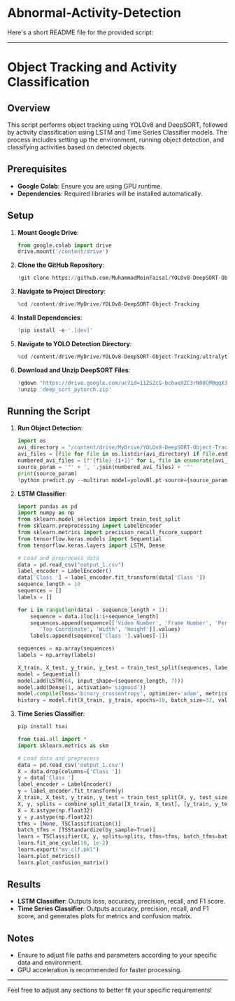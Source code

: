 # Abnormal-Activity-Detection
Here's a short README file for the provided script:

---

# Object Tracking and Activity Classification

## Overview

This script performs object tracking using YOLOv8 and DeepSORT, followed by activity classification using LSTM and Time Series Classifier models. The process includes setting up the environment, running object detection, and classifying activities based on detected objects.

## Prerequisites

- **Google Colab**: Ensure you are using GPU runtime.
- **Dependencies**: Required libraries will be installed automatically.

## Setup

1. **Mount Google Drive**:
   ```python
   from google.colab import drive
   drive.mount('/content/drive')
   ```

2. **Clone the GitHub Repository**:
   ```python
   !git clone https://github.com/MuhammadMoinFaisal/YOLOv8-DeepSORT-Object-Tracking.git
   ```

3. **Navigate to Project Directory**:
   ```python
   %cd /content/drive/MyDrive/YOLOv8-DeepSORT-Object-Tracking
   ```

4. **Install Dependencies**:
   ```python
   !pip install -e '.[dev]'
   ```

5. **Navigate to YOLO Detection Directory**:
   ```python
   %cd /content/drive/MyDrive/YOLOv8-DeepSORT-Object-Tracking/ultralytics/yolo/v8/detect
   ```

6. **Download and Unzip DeepSORT Files**:
   ```python
   !gdown "https://drive.google.com/uc?id=11ZSZcG-bcbueXZC3rN08CM0qqX3eiHxf&confirm=t"
   !unzip 'deep_sort_pytorch.zip'
   ```

## Running the Script

1. **Run Object Detection**:
   ```python
   import os
   avi_directory = "/content/drive/MyDrive/YOLOv8-DeepSORT-Object-Tracking/ultralytics/yolo/v8/detect/"
   avi_files = [file for file in os.listdir(avi_directory) if file.endswith(".avi") or file.endswith(".mp4")]
   numbered_avi_files = [f"{file}_{i+1}" for i, file in enumerate(avi_files)]
   source_param = '"' + ', '.join(numbered_avi_files) + '"'
   print(source_param)
   !python predict.py --multirun model=yolov8l.pt source={source_param}
   ```

2. **LSTM Classifier**:
   ```python
   import pandas as pd
   import numpy as np
   from sklearn.model_selection import train_test_split
   from sklearn.preprocessing import LabelEncoder
   from sklearn.metrics import precision_recall_fscore_support
   from tensorflow.keras.models import Sequential
   from tensorflow.keras.layers import LSTM, Dense

   # Load and preprocess data
   data = pd.read_csv("output_1.csv")
   label_encoder = LabelEncoder()
   data['Class '] = label_encoder.fit_transform(data['Class '])
   sequence_length = 10
   sequences = []
   labels = []

   for i in range(len(data) - sequence_length + 1):
       sequence = data.iloc[i:i+sequence_length]
       sequences.append(sequence[['Video Number', 'Frame Number', 'Person Number', 'Left Coordinate',
          'Top Coordinate', 'Width', 'Height']].values)
       labels.append(sequence['Class '].values[-1])

   sequences = np.array(sequences)
   labels = np.array(labels)

   X_train, X_test, y_train, y_test = train_test_split(sequences, labels, test_size=0.4, random_state=42)
   model = Sequential()
   model.add(LSTM(64, input_shape=(sequence_length, 7)))
   model.add(Dense(1, activation='sigmoid'))
   model.compile(loss='binary_crossentropy', optimizer='adam', metrics=['accuracy'])
   history = model.fit(X_train, y_train, epochs=10, batch_size=32, validation_data=(X_test, y_test))
   ```

3. **Time Series Classifier**:
   ```python
   pip install tsai

   from tsai.all import *
   import sklearn.metrics as skm

   # Load data and preprocess
   data = pd.read_csv('output_1.csv')
   X = data.drop(columns=['Class '])
   y = data['Class ']
   label_encoder = LabelEncoder()
   y = label_encoder.fit_transform(y)
   X_train, X_test, y_train, y_test = train_test_split(X, y, test_size=0.4, random_state=42)
   X, y, splits = combine_split_data([X_train, X_test], [y_train, y_test])
   X = X.astype(np.float32)
   y = y.astype(np.float32)
   tfms = [None, TSClassification()]
   batch_tfms = [TSStandardize(by_sample=True)]
   learn = TSClassifier(X, y, splits=splits, tfms=tfms, batch_tfms=batch_tfms, metrics=accuracy, arch=InceptionTimePlus, arch_config=dict(fc_dropout=.5), train_metrics=True)
   learn.fit_one_cycle(10, 1e-2)
   learn.export("mv_clf.pkl")
   learn.plot_metrics()
   learn.plot_confusion_matrix()
   ```

## Results

- **LSTM Classifier**: Outputs loss, accuracy, precision, recall, and F1 score.
- **Time Series Classifier**: Outputs accuracy, precision, recall, and F1 score, and generates plots for metrics and confusion matrix.

## Notes

- Ensure to adjust file paths and parameters according to your specific data and environment.
- GPU acceleration is recommended for faster processing.

---

Feel free to adjust any sections to better fit your specific requirements!
